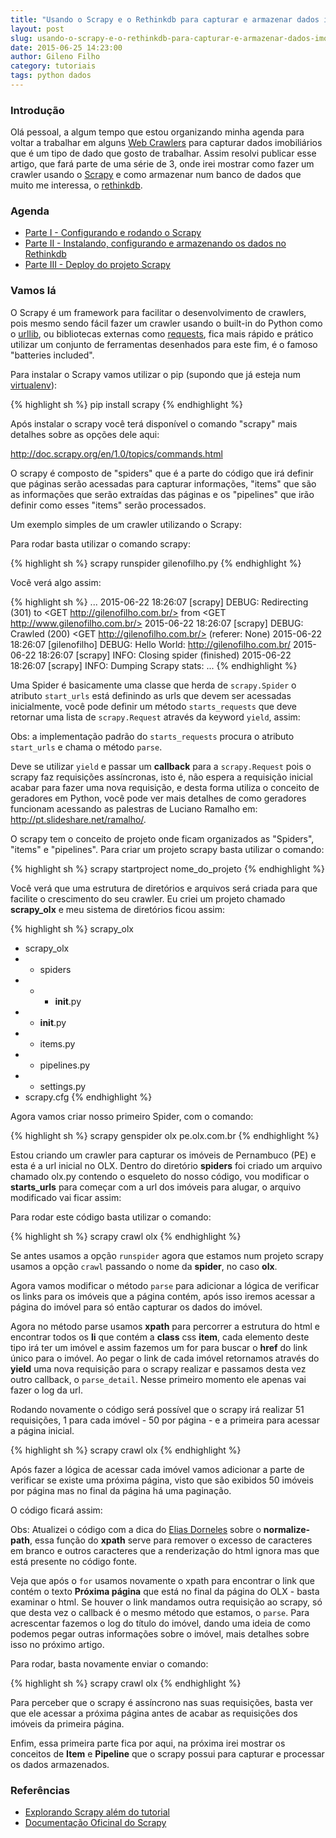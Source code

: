 ```yaml
---
title: "Usando o Scrapy e o Rethinkdb para capturar e armazenar dados imobiliários - Parte I"
layout: post
slug: usando-o-scrapy-e-o-rethinkdb-para-capturar-e-armazenar-dados-imobiliarios-parte-i
date: 2015-06-25 14:23:00
author: Gileno Filho
category: tutoriais
tags: python dados
---
```



### Introdução

Olá pessoal, a algum tempo que estou organizando minha agenda para voltar a trabalhar em alguns [Web Crawlers](https://pt.wikipedia.org/wiki/Web_crawler) para capturar dados imobiliários que é um tipo de dado que gosto de trabalhar. Assim resolvi publicar esse artigo, que fará parte de uma série de 3, onde irei mostrar como fazer um crawler usando o [Scrapy](http://scrapy.org/) e como armazenar num banco de dados que muito me interessa, o [rethinkdb](http://www.rethinkdb.com/).

### Agenda

- [Parte I - Configurando e rodando o Scrapy](http://gilenofilho.com.br/usando-o-scrapy-e-o-rethinkdb-para-capturar-e-armazenar-dados-imobiliarios-parte-i/)
- [Parte II - Instalando, configurando e armazenando os dados no Rethinkdb](http://gilenofilho.com.br/usando-o-scrapy-e-o-rethinkdb-para-capturar-e-armazenar-dados-imobiliarios-parte-ii/)
- [Parte III - Deploy do projeto Scrapy](http://gilenofilho.com.br/usando-o-scrapy-e-o-rethinkdb-para-capturar-e-armazenar-dados-imobiliarios-parte-iii/)

### Vamos lá

O Scrapy é um framework para facilitar o desenvolvimento de crawlers, pois mesmo sendo fácil fazer um crawler usando o built-in do Python como o [urllib](https://docs.python.org/2/library/urllib.html), ou bibliotecas externas como [requests](http://docs.python-requests.org/en/latest/), fica mais rápido e prático utilizar um conjunto de ferramentas desenhados para este fim, é o famoso "batteries included".

Para instalar o Scrapy vamos utilizar o pip (supondo que já esteja num [virtualenv](https://virtualenv.pypa.io/en/latest/)):

{% highlight sh %}
pip install scrapy
{% endhighlight %}

Após instalar o scrapy você terá disponível o comando "scrapy" mais detalhes sobre as opções dele aqui:

http://doc.scrapy.org/en/1.0/topics/commands.html

O scrapy é composto de "spiders" que é a parte do código que irá definir que páginas serão acessadas para capturar informações, "items" que são as informações que serão extraídas das páginas e os "pipelines" que irão definir como esses "items" serão processados.

Um exemplo simples de um crawler utilizando o Scrapy:

<script src="https://gist.github.com/gileno/8579ef62f5a700ca99d4.js"></script>

Para rodar basta utilizar o comando scrapy:

{% highlight sh %}
scrapy runspider gilenofilho.py
{% endhighlight %}

Você verá algo assim:

{% highlight sh %}
...
2015-06-22 18:26:07 [scrapy] DEBUG: Redirecting (301) to <GET http://gilenofilho.com.br/> from <GET http://www.gilenofilho.com.br/>
2015-06-22 18:26:07 [scrapy] DEBUG: Crawled (200) <GET http://gilenofilho.com.br/> (referer: None)
2015-06-22 18:26:07 [gilenofilho] DEBUG: Hello World: http://gilenofilho.com.br/
2015-06-22 18:26:07 [scrapy] INFO: Closing spider (finished)
2015-06-22 18:26:07 [scrapy] INFO: Dumping Scrapy stats:
...
{% endhighlight %}

Uma Spider é basicamente uma classe que herda de `scrapy.Spider` o atributo `start_urls` está definindo as urls que devem ser acessadas inicialmente, você pode definir um método `starts_requests` que deve retornar uma lista de `scrapy.Request` através da keyword `yield`, assim:

Obs: a implementação padrão do `starts_requests` procura o atributo `start_urls` e chama o método `parse`.

<script src="https://gist.github.com/gileno/83720a8c73a52685e399.js"></script>

Deve se utilizar `yield` e passar um **callback** para a `scrapy.Request` pois o scrapy faz requisições assíncronas, isto é, não espera a requisição inicial acabar para fazer uma nova requisição, e desta forma utiliza o conceito de geradores em Python, você pode ver mais detalhes de como geradores funcionam acessando as palestras de Luciano Ramalho em: http://pt.slideshare.net/ramalho/.

O scrapy tem o conceito de projeto onde ficam organizados as "Spiders", "items" e "pipelines". Para criar um projeto scrapy basta utilizar o comando:

{% highlight sh %}
scrapy startproject nome_do_projeto
{% endhighlight %}

Você verá que uma estrutura de diretórios e arquivos será criada para que facilite o crescimento do seu crawler. Eu criei um projeto chamado **scrapy_olx** e meu sistema de diretórios ficou assim:

{% highlight sh %}
scrapy_olx
- scrapy_olx
- - spiders
- - - __init__.py
- - __init__.py
- - items.py
- - pipelines.py
- - settings.py
- scrapy.cfg
{% endhighlight %}

Agora vamos criar nosso primeiro Spider, com o comando:

{% highlight sh %}
scrapy genspider olx pe.olx.com.br
{% endhighlight %}

Estou criando um crawler para capturar os imóveis de Pernambuco (PE) e esta é a url inicial no OLX. Dentro do diretório **spiders** foi criado um arquivo chamado olx.py contendo o esqueleto do nosso código, vou modificar o **starts_urls** para começar com a url dos imóveis para alugar, o arquivo modificado vai ficar assim:

<script src="https://gist.github.com/gileno/e533443087a86b4a5fb5.js"></script>

Para rodar este código basta utilizar o comando:

{% highlight sh %}
scrapy crawl olx
{% endhighlight %}

Se antes usamos a opção `runspider` agora que estamos num projeto scrapy usamos a opção `crawl` passando o nome da **spider**, no caso **olx**.

Agora vamos modificar o método `parse` para adicionar a lógica de verificar os links para os imóveis que a página contém, após isso iremos acessar a página do imóvel para só então capturar os dados do imóvel.

<script src="https://gist.github.com/gileno/b9013b0aa9b2d518fe6c.js"></script>

Agora no método parse usamos **xpath** para percorrer a estrutura do html e encontrar todos os **li** que contém a **class** css **item**, cada elemento deste tipo irá ter um imóvel e assim fazemos um for para buscar o **href** do link único para o imóvel. Ao pegar o link de cada imóvel retornamos através do **yield** uma nova requisição para o scrapy realizar e passamos desta vez outro callback, o `parse_detail`. Nesse primeiro momento ele apenas vai fazer o log da url.

Rodando novamente o código será possível que o scrapy irá realizar 51 requisições, 1 para cada imóvel - 50 por página - e a primeira para acessar a página inicial.

{% highlight sh %}
scrapy crawl olx
{% endhighlight %}

Após fazer a lógica de acessar cada imóvel vamos adicionar a parte de verificar se existe uma próxima página, visto que são exibidos 50 imóveis por página mas no final da página há uma paginação.

O código ficará assim:

<script src="https://gist.github.com/gileno/39d3d663a314a56c8e2b.js"></script>

Obs: Atualizei o código com a dica do [Elias Dorneles](https://twitter.com/eliasdorneles) sobre o **normalize-path**, essa função do **xpath** serve para remover o excesso de caracteres em branco e outros caracteres que a renderização do html ignora mas que está presente no código fonte.

Veja que após o `for` usamos novamente o xpath para encontrar o link que contém o texto **Próxima página** que está no final da página do OLX - basta examinar o html. Se houver o link mandamos outra requisição ao scrapy, só que desta vez o callback é o mesmo método que estamos, o `parse`. Para acrescentar fazemos o log do título do imóvel, dando uma ideia de como podemos pegar outras informações sobre o imóvel, mais detalhes sobre isso no próximo artigo.

Para rodar, basta novamente enviar o comando:

{% highlight sh %}
scrapy crawl olx
{% endhighlight %}

Para perceber que o scrapy é assíncrono nas suas requisições, basta ver que ele acessar a próxima página antes de acabar as requisições dos imóveis da primeira página.

Enfim, essa primeira parte fica por aqui, na próxima irei mostrar os conceitos de **Item** e **Pipeline** que o scrapy possui para capturar e processar os dados armazenados.

### Referências

- [Explorando Scrapy além do tutorial](https://speakerdeck.com/eliasdorneles/explorando-scrapy-alem-do-tutorial)
- [Documentação Oficinal do Scrapy](http://doc.scrapy.org/en/1.0/index.html)
